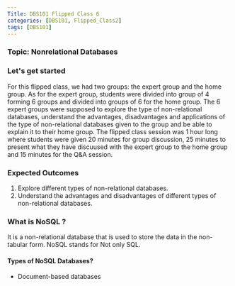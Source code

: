 ```yaml
---
Title: DBS101 Flipped Class 6
categories: [DBS101, Flipped_Class2]
tags: [DBS101]
---
```


### Topic: Nonrelational Databases

### Let's get started

For this flipped class, we had two groups: the expert group and the home group. As for the expert group, students were divided into group of 4 forming 6 groups and divided into groups of 6 for the home group. The 6 expert groups were supposed to explore the type of non-relational databases, understand the advantages, disadvantages and applications of the type of non-relational databases given to the group and be able to explain it to their home group. The flipped class session was 1 hour long where students were given 20 minutes for group discussion, 25 minutes to present what they have discuused with the expert group to the home group and 15 minutes for the Q&A session.


### Expected Outcomes
1. Explore different types of non-relational databases.
2. Understand the advantages and disadvantages of different types of non-relational databases.

### What is NoSQL ?
It is a non-relational database that is used to store the data in the non-tabular form. 
NoSQL stands for Not only SQL.

#### Types of NoSQL Databases?

- Document-based databases
